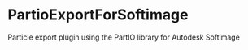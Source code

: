 PartioExportForSoftimage
========================

Particle export plugin using the PartIO library for Autodesk Softimage
